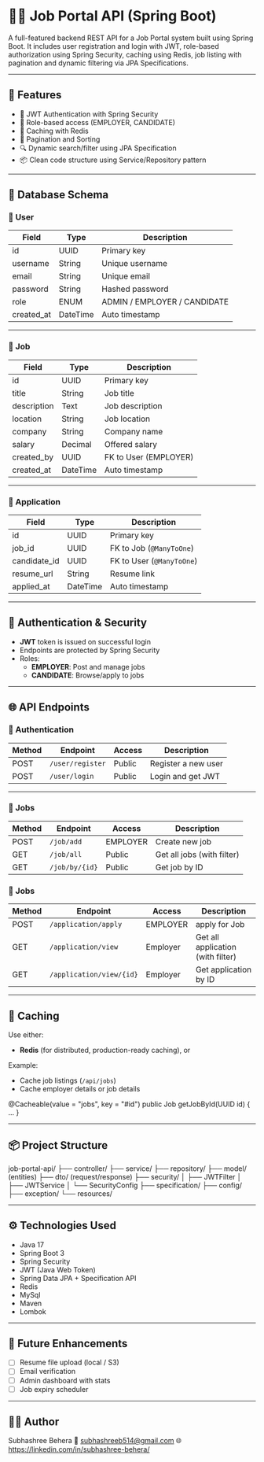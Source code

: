 
# 🧑‍💼 Job Portal API (Spring Boot)

A full-featured backend REST API for a Job Portal system built using Spring Boot. It includes user registration and login with JWT, role-based authorization using Spring Security, caching using Redis, job listing with pagination and dynamic filtering via JPA Specifications.

---

## 🚀 Features

- 🔐 JWT Authentication with Spring Security
- 👤 Role-based access (EMPLOYER, CANDIDATE)
- 🧠 Caching with Redis
- 📄 Pagination and Sorting
- 🔍 Dynamic search/filter using JPA Specification
- 📦 Clean code structure using Service/Repository pattern

---

## 🧱 Database Schema

### 🧑 User

| Field      | Type    | Description                      |
|------------|---------|----------------------------------|
| id         | UUID    | Primary key                      |
| username   | String  | Unique username                  |
| email      | String  | Unique email                     |
| password   | String  | Hashed password                  |
| role       | ENUM    | ADMIN / EMPLOYER / CANDIDATE     |
| created_at | DateTime| Auto timestamp                   |

---

### 💼 Job

| Field       | Type     | Description                      |
|-------------|----------|----------------------------------|
| id          | UUID     | Primary key                      |
| title       | String   | Job title                        |
| description | Text     | Job description                  |
| location    | String   | Job location                     |
| company     | String   | Company name                     |
| salary      | Decimal  | Offered salary                   |
| created_by  | UUID     | FK to User (EMPLOYER)            |
| created_at  | DateTime | Auto timestamp                   |

---

### 📄 Application

| Field        | Type     | Description                         |
|--------------|----------|-------------------------------------|
| id           | UUID     | Primary key                         |
| job_id       | UUID     | FK to Job (`@ManyToOne`)            |
| candidate_id | UUID     | FK to User (`@ManyToOne`)           |
| resume_url   | String   | Resume link                         |
| applied_at   | DateTime | Auto timestamp                      |

---

## 🔐 Authentication & Security

- **JWT** token is issued on successful login
- Endpoints are protected by Spring Security
- Roles:
  - **EMPLOYER**: Post and manage jobs
  - **CANDIDATE**: Browse/apply to jobs

---

## 🌐 API Endpoints

### 🔑 Authentication

| Method | Endpoint              | Access | Description               |
|--------|-----------------------|--------|---------------------------|
| POST   | `/user/register`  | Public | Register a new user       |
| POST   | `/user/login`     | Public | Login and get JWT         |

---

### 💼 Jobs

| Method | Endpoint           | Access     | Description                |
|--------|--------------------|------------|----------------------------|
| POST   | `/job/add`        | EMPLOYER   | Create new job             |
| GET    | `/job/all`        | Public     | Get all jobs (with filter) |
| GET    | `/job/by/{id}`   | Public     | Get job by ID              |

### 💼 Jobs

| Method | Endpoint           | Access     | Description                |
|--------|--------------------|------------|----------------------------|
| POST   | `/application/apply`        | EMPLOYER   | apply for Job             |
| GET    | `/application/view`        | Employer  | Get all application (with filter) |
| GET    | `/application/view/{id}`   | Employer    | Get application by ID              |


---

## 🧠 Caching

Use either:
- **Redis** (for distributed, production-ready caching), or

Example:
- Cache job listings (`/api/jobs`)
- Cache employer details or job details

@Cacheable(value = "jobs", key = "#id")
public Job getJobById(UUID id) { ... }

---

## 📦 Project Structure

job-portal-api/
├── controller/
├── service/
├── repository/
├── model/ (entities)
├── dto/ (request/response)
├── security/
│   ├── JWTFilter
│   ├── JWTService
│   └── SecurityConfig
├── specification/
├── config/
├── exception/
└── resources/

---

## ⚙️ Technologies Used

- Java 17
- Spring Boot 3
- Spring Security
- JWT (Java Web Token)
- Spring Data JPA + Specification API
- Redis 
- MySql
- Maven
- Lombok

---

## 📌 Future Enhancements

- [ ] Resume file upload (local / S3)
- [ ] Email verification
- [ ] Admin dashboard with stats
- [ ] Job expiry scheduler

---

## 👨‍💻 Author

Subhashree Behera
📧 subhashreeb514@gmail.com
🌐 https://linkedin.com/in/subhashree-behera/
